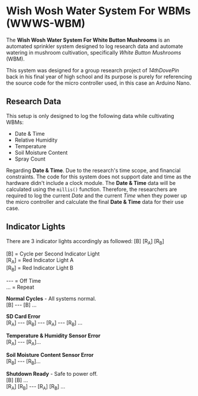 # Wish Wosh Water System For WBMs (WWWS-WBM)
The **Wish Wosh Water System For White Button Mushrooms** is an automated sprinkler system designed to log research data and automate watering in mushroom cultivation, specifically *White Button Mushrooms* (WBM).

This system was designed for a group research project of *14thDovePin* back in his final year of high school and its purpose is purely for referencing the source code for the micro controller used, in this case an Arduino Nano.

## Research Data
This setup is only designed to log the following data while cultivating WBMs:
- Date & Time
- Relative Humidity
- Temperature
- Soil Moisture Content
- Spray Count

Regarding **Date & Time**. Due to the research's time scope, and financial constraints. The code for this system does not support date and time as the hardware didn't include a clock module. The **Date & Time** data will be calculated using the `millis()` function. Therefore, the researchers are required to log the current *Date* and the current *Time* when they power up the micro controller and calculate the final **Date & Time** data for their use case.

## Indicator Lights
There are 3 indicator lights accordingly as followed:
[B] [R<sub>A</sub>] [R<sub>B</sub>]

[B] = Cycle per Second Indicator Light  
[R<sub>A</sub>] = Red Indicator Light A  
[R<sub>B</sub>] = Red Indicator Light B

--- = Off Time  
... = Repeat

**Normal Cycles** - All systems normal.  
[B] --- [B] ...

**SD Card Error**  
[R<sub>A</sub>] --- [R<sub>B</sub>] --- [R<sub>A</sub>]  --- [R<sub>B</sub>] ...

**Temperature & Humidity Sensor Error**  
[R<sub>A</sub>] --- [R<sub>A</sub>]...

**Soil Moisture Content Sensor Error**  
[R<sub>B</sub>] --- [R<sub>B</sub>]...

**Shutdown Ready** - Safe to power off.  
[B] [B] ...  
[R<sub>A</sub>] [R<sub>B</sub>] --- [R<sub>A</sub>] [R<sub>B</sub>] ...
